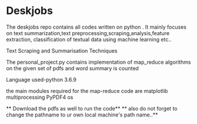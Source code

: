 # Deskjobs
The deskjobs repo contains all codes written on python . It mainly focuses on text summarization,text preprocessing,scraping,analysis,feature extraction,
classification of textual data using machine learning etc..

Text Scraping and Summarisation Techniques


The personal_project.py contains implementation of map_reduce algorithms on the given set of pdfs and word summary is counted

Language used-python 3.6.9

the main modules required for the map-reduce code are
matplotlib
multiprocessing
PyPDF4
os

** Download the pdfs as well to run the code**
** also do not forget to change the pathname to ur own local machine's path name..**
